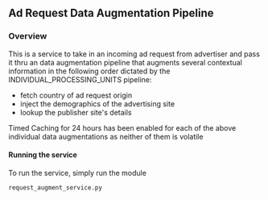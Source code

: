 ## Ad Request Data Augmentation Pipeline

### Overview
This is a service to take in an incoming ad request from advertiser and pass it thru an data 
augmentation pipeline that augments several contextual information in the following order dictated
by the INDIVIDUAL_PROCESSING_UNITS pipeline:

* fetch country of ad request origin
* inject the demographics of the advertising site
* lookup the publisher site's details

Timed Caching for 24 hours has been enabled for each of the above individual data augmentations
as neither of them is volatile 

#### Running the service

To run the service, simply run the module 
```python
request_augment_service.py
```




